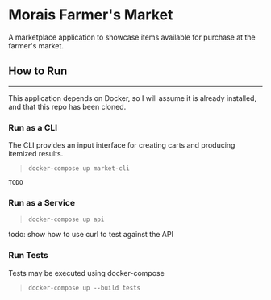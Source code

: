 # Morais Farmer's Market

A marketplace application to showcase items available for purchase at the farmer's market.

## How to Run

----
This application depends on Docker, so I will assume it is already installed, and that this repo has been cloned.

### Run as a CLI

The CLI provides an input interface for creating carts and producing itemized results.

> `docker-compose up market-cli`

```text
TODO
```

### Run as a Service

> `docker-compose up api`

 todo: show how to use curl to test against the API

### Run Tests

Tests may be executed using docker-compose

> `docker-compose up --build tests`
